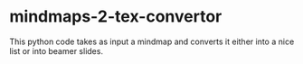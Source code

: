 mindmaps-2-tex-convertor
========================


This python code takes as input a mindmap and converts it either into a nice list or into beamer slides.
